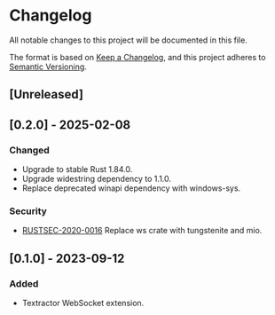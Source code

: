 # Changelog

All notable changes to this project will be documented in this file.

The format is based on [Keep a Changelog](https://keepachangelog.com/en/1.1.0/),
and this project adheres to [Semantic Versioning](https://semver.org/spec/v2.0.0.html).

## [Unreleased]

## [0.2.0] - 2025-02-08

### Changed

- Upgrade to stable Rust 1.84.0.
- Upgrade widestring dependency to 1.1.0.
- Replace deprecated winapi dependency with windows-sys.

### Security

- [RUSTSEC-2020-0016](https://rustsec.org/advisories/RUSTSEC-2020-0016) Replace
ws crate with tungstenite and mio.

## [0.1.0] - 2023-09-12

### Added

- Textractor WebSocket extension.
